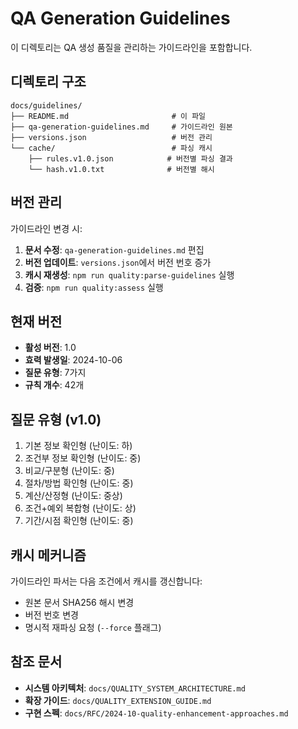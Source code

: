 # QA Generation Guidelines

이 디렉토리는 QA 생성 품질을 관리하는 가이드라인을 포함합니다.

## 디렉토리 구조

```
docs/guidelines/
├── README.md                       # 이 파일
├── qa-generation-guidelines.md     # 가이드라인 원본
├── versions.json                   # 버전 관리
└── cache/                          # 파싱 캐시
    ├── rules.v1.0.json            # 버전별 파싱 결과
    └── hash.v1.0.txt              # 버전별 해시
```

## 버전 관리

가이드라인 변경 시:

1. **문서 수정**: `qa-generation-guidelines.md` 편집
2. **버전 업데이트**: `versions.json`에서 버전 번호 증가
3. **캐시 재생성**: `npm run quality:parse-guidelines` 실행
4. **검증**: `npm run quality:assess` 실행

## 현재 버전

- **활성 버전**: 1.0
- **효력 발생일**: 2024-10-06
- **질문 유형**: 7가지
- **규칙 개수**: 42개

## 질문 유형 (v1.0)

1. 기본 정보 확인형 (난이도: 하)
2. 조건부 정보 확인형 (난이도: 중)
3. 비교/구분형 (난이도: 중)
4. 절차/방법 확인형 (난이도: 중)
5. 계산/산정형 (난이도: 중상)
6. 조건+예외 복합형 (난이도: 상)
7. 기간/시점 확인형 (난이도: 중)

## 캐시 메커니즘

가이드라인 파서는 다음 조건에서 캐시를 갱신합니다:

- 원본 문서 SHA256 해시 변경
- 버전 번호 변경
- 명시적 재파싱 요청 (`--force` 플래그)

## 참조 문서

- **시스템 아키텍처**: `docs/QUALITY_SYSTEM_ARCHITECTURE.md`
- **확장 가이드**: `docs/QUALITY_EXTENSION_GUIDE.md`
- **구현 스펙**: `docs/RFC/2024-10-quality-enhancement-approaches.md`
